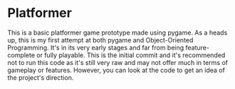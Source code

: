 # Platformer
This is a basic platformer game prototype made using pygame. As a heads up, this is my first attempt at both pygame and Object-Oriented Programming. It's in its very early stages and far from being feature-complete or fully playable. This is the initial commit and it's recommended not to run this code as it's still very raw and may not offer much in terms of gameplay or features. However, you can look at the code to get an idea of the project's direction.
